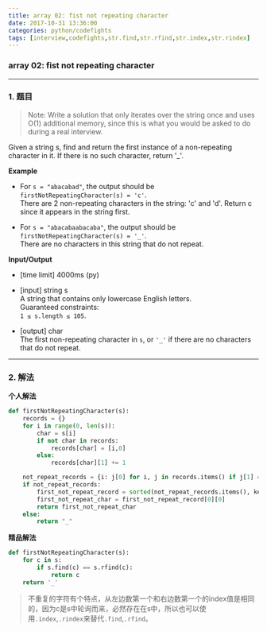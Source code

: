 ```yaml
---
title: array 02: fist not repeating character
date: 2017-10-31 13:36:00
categories: python/codefights
tags: [interview,codefights,str.find,str.rfind,str.index,str.rindex]
---
```

### array 02: fist not repeating character

---

### 1. 题目
> Note: Write a solution that only iterates over the string once and uses O(1) additional memory, since this is what you would be asked to do during a real interview.

Given a string s, find and return the first instance of a non-repeating character in it. If there is no such character, return '\_'.

**Example**

- For `s = "abacabad"`, the output should be  
`firstNotRepeatingCharacter(s) = 'c'`.  
There are 2 non-repeating characters in the string: 'c' and 'd'. Return c since it appears in the string first.

- For `s = "abacabaabacaba"`, the output should be  
`firstNotRepeatingCharacter(s) = '_'`.  
There are no characters in this string that do not repeat.

**Input/Output**

- [time limit] 4000ms (py)
- [input] string s  
A string that contains only lowercase English letters.  
Guaranteed constraints:  
`1 ≤ s.length ≤ 105`.

- [output] char  
The first non-repeating character in `s`, or `'_'` if there are no characters that do not repeat.

---

### 2. 解法
**个人解法**
``` python
def firstNotRepeatingCharacter(s):
    records = {}
    for i in range(0, len(s)):
        char = s[i]
        if not char in records:
            records[char] = [i,0]
        else:
            records[char][1] += 1

    not_repeat_records = {i: j[0] for i, j in records.items() if j[1] == 0}
    if not_repeat_records:
        first_not_repeat_record = sorted(not_repeat_records.items(), key=lambda x: x[1])
        first_not_repeat_char = first_not_repeat_record[0][0]
        return first_not_repeat_char
    else:
        return "_"
```

**精品解法**
``` python
def firstNotRepeatingCharacter(s):
    for c in s:
        if s.find(c) == s.rfind(c):
            return c
    return '_'
```
> 不重复的字符有个特点，从左边数第一个和右边数第一个的index值是相同的，因为c是s中轮询而来，必然存在在s中，所以也可以使用`.index`,`.rindex`来替代`.find`,`.rfind`。
